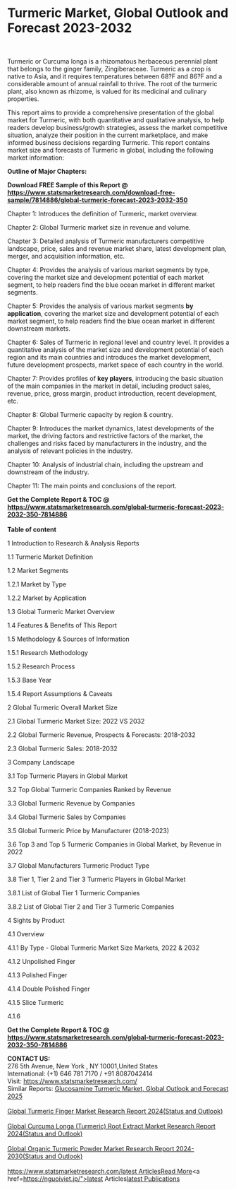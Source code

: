 <h1>Turmeric Market, Global Outlook and Forecast 2023-2032</h1><br/><p>Turmeric or Curcuma longa is a rhizomatous herbaceous perennial plant that belongs to the ginger family, Zingiberaceae. Turmeric as a crop is native to Asia, and it requires temperatures between 68?F and 86?F and a considerable amount of annual rainfall to thrive. The root of the turmeric plant, also known as rhizome, is valued for its medicinal and culinary properties.</p><p>This report aims to provide a comprehensive presentation of the global market for Turmeric, with both quantitative and qualitative analysis, to help readers develop business/growth strategies, assess the market competitive situation, analyze their position in the current marketplace, and make informed business decisions regarding Turmeric. This report contains market size and forecasts of Turmeric in global, including the following market information:</p><p><strong>Outline of Major Chapters:</strong></p><p><strong>Download FREE Sample of this Report @ <a href="https://www.statsmarketresearch.com/download-free-sample/7814886/global-turmeric-forecast-2023-2032-350">https://www.statsmarketresearch.com/download-free-sample/7814886/global-turmeric-forecast-2023-2032-350</a></strong></p><p>Chapter 1: Introduces the definition of Turmeric, market overview.</p><p>Chapter 2: Global Turmeric market size in revenue and volume.</p><p>Chapter 3: Detailed analysis of Turmeric manufacturers competitive landscape, price, sales and revenue market share, latest development plan, merger, and acquisition information, etc.</p><p>Chapter 4: Provides the analysis of various market segments by type, covering the market size and development potential of each market segment, to help readers find the blue ocean market in different market segments.</p><p>Chapter 5: Provides the analysis of various market segments <strong>by application</strong>, covering the market size and development potential of each market segment, to help readers find the blue ocean market in different downstream markets.</p><p>Chapter 6: Sales of Turmeric in regional level and country level. It provides a quantitative analysis of the market size and development potential of each region and its main countries and introduces the market development, future development prospects, market space of each country in the world.</p><p>Chapter 7: Provides profiles of <strong>key players</strong>, introducing the basic situation of the main companies in the market in detail, including product sales, revenue, price, gross margin, product introduction, recent development, etc.</p><p>Chapter 8: Global Turmeric capacity by region & country.</p><p>Chapter 9: Introduces the market dynamics, latest developments of the market, the driving factors and restrictive factors of the market, the challenges and risks faced by manufacturers in the industry, and the analysis of relevant policies in the industry.</p><p>Chapter 10: Analysis of industrial chain, including the upstream and downstream of the industry.</p><p>Chapter 11: The main points and conclusions of the report.</p><div><b>Get the Complete Report & TOC @ <a href="https://www.statsmarketresearch.com/global-turmeric-forecast-2023-2032-350-7814886">https://www.statsmarketresearch.com/global-turmeric-forecast-2023-2032-350-7814886</a></b></div><br><b>Table of content</b><p>1 Introduction to Research & Analysis Reports<br />
 
  1.1 Turmeric Market Definition<br />
 
  1.2 Market Segments<br />
 
  1.2.1 Market by Type<br />
 
  1.2.2 Market by Application<br />
 
  1.3 Global Turmeric Market Overview<br />
 
  1.4 Features & Benefits of This Report<br />
 
  1.5 Methodology & Sources of Information<br />
 
  1.5.1 Research Methodology<br />
 
  1.5.2 Research Process<br />
 
  1.5.3 Base Year<br />
 
  1.5.4 Report Assumptions & Caveats<br />
 
 2 Global Turmeric Overall Market Size<br />
 
  2.1 Global Turmeric Market Size: 2022 VS 2032<br />
 
  2.2 Global Turmeric Revenue, Prospects & Forecasts: 2018-2032<br />
 
  2.3 Global Turmeric Sales: 2018-2032<br />
 
 3 Company Landscape<br />
 
  3.1 Top Turmeric Players in Global Market<br />
 
  3.2 Top Global Turmeric Companies Ranked by Revenue<br />
 
  3.3 Global Turmeric Revenue by Companies<br />
 
  3.4 Global Turmeric Sales by Companies<br />
 
  3.5 Global Turmeric Price by Manufacturer (2018-2023)<br />
 
  3.6 Top 3 and Top 5 Turmeric Companies in Global Market, by Revenue in 2022<br />
 
  3.7 Global Manufacturers Turmeric Product Type<br />
 
  3.8 Tier 1, Tier 2 and Tier 3 Turmeric Players in Global Market<br />
 
  3.8.1 List of Global Tier 1 Turmeric Companies<br />
 
  3.8.2 List of Global Tier 2 and Tier 3 Turmeric Companies<br />
 
 4 Sights by Product<br />
 
  4.1 Overview<br />
 
  4.1.1 By Type - Global Turmeric Market Size Markets, 2022 & 2032<br />
 
  4.1.2 Unpolished Finger<br />
 
  4.1.3 Polished Finger<br />
 
  4.1.4 Double Polished Finger<br />
 
  4.1.5 Slice Turmeric<br />
 
  4.1.6 <br><div><b>Get the Complete Report & TOC @ <a href="https://www.statsmarketresearch.com/global-turmeric-forecast-2023-2032-350-7814886">https://www.statsmarketresearch.com/global-turmeric-forecast-2023-2032-350-7814886</a></b></div></p> <b>CONTACT US:</b><br>276 5th Avenue, New York , NY 10001,United States<br>International: (+1) 646 781 7170 / +91 8087042414<br>Visit: <a href="https://www.statsmarketresearch.com/">https://www.statsmarketresearch.com/</a><br>Similar Reports: <a href="https://www.statsmarketresearch.com/global-turmeric-forecast-2023-2032-350-7814886">Glucosamine Turmeric Market, Global Outlook and Forecast 2025</a><br/><br/><a href="https://www.statsmarketresearch.com/global-turmeric-forecast-2023-2032-350-7814886">Global Turmeric Finger Market Research Report 2024(Status and Outlook)</a><br/><br/><a href="https://www.statsmarketresearch.com/global-turmeric-forecast-2023-2032-350-7814886">Global Curcuma Longa (Turmeric) Root Extract Market Research Report 2024(Status and Outlook)</a><br/><br/><a href="https://www.statsmarketresearch.com/global-turmeric-forecast-2023-2032-350-7814886">Global Organic Turmeric Powder Market Research Report 2024-2030(Status and Outlook)</a><br/><br/><a href="https://gyeongbokgung.com">https://www.statsmarketresearch.com/</a><a href="https://hallyeomaritime.com">latest Articles</a><a href="https://jingwansa.com">Read More</a><a href=https://nguoiviet.jp/">latest Articles</a><a href="https://www.intelmarketresearch.com/">latest Publications</a>